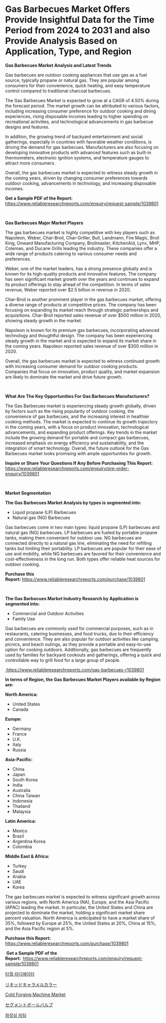 <p><h1>Gas Barbecues Market Offers Provide Insightful Data for the Time Period from 2024 to 2031 and also Provide Analysis Based on Application, Type, and Region</h1></p><p><strong>Gas Barbecues Market Analysis and Latest Trends</strong></p>
<p><p>Gas barbecues are outdoor cooking appliances that use gas as a fuel source, typically propane or natural gas. They are popular among consumers for their convenience, quick heating, and easy temperature control compared to traditional charcoal barbecues.</p><p>The Gas Barbecues Market is expected to grow at a CAGR of 4.50% during the forecast period. The market growth can be attributed to various factors, including increasing consumer preference for outdoor cooking and dining experiences, rising disposable incomes leading to higher spending on recreational activities, and technological advancements in gas barbecue designs and features. </p><p>In addition, the growing trend of backyard entertainment and social gatherings, especially in countries with favorable weather conditions, is driving the demand for gas barbecues. Manufacturers are also focusing on developing innovative products with advanced features such as built-in thermometers, electronic ignition systems, and temperature gauges to attract more consumers.</p><p>Overall, the gas barbecues market is expected to witness steady growth in the coming years, driven by changing consumer preferences towards outdoor cooking, advancements in technology, and increasing disposable incomes.</p></p>
<p><strong>Get a Sample PDF of the Report:&nbsp;</strong> <a href="https://www.reliableresearchreports.com/enquiry/request-sample/1039801">https://www.reliableresearchreports.com/enquiry/request-sample/1039801</a></p>
<p>&nbsp;</p>
<p><strong>Gas Barbecues Major Market Players</strong></p>
<p><p>The gas barbecues market is highly competitive with key players such as Napoleon, Weber, Char-Broil, Char-Griller, Bull, Landmann, Fire Magic, Broil King, Onward Manufacturing Company, Broilmaster, KitchenAid, Lynx, MHP, Coleman, and Ducane Grills leading the industry. These companies offer a wide range of products catering to various consumer needs and preferences.</p><p>Weber, one of the market leaders, has a strong presence globally and is known for its high-quality products and innovative features. The company has seen significant market growth over the years and continues to expand its product offerings to stay ahead of the competition. In terms of sales revenue, Weber reported over $2.5 billion in revenue in 2020.</p><p>Char-Broil is another prominent player in the gas barbecues market, offering a diverse range of products at competitive prices. The company has been focusing on expanding its market reach through strategic partnerships and acquisitions. Char-Broil reported sales revenue of over $500 million in 2020, showing steady growth in the market.</p><p>Napoleon is known for its premium gas barbecues, incorporating advanced technology and thoughtful design. The company has been experiencing steady growth in the market and is expected to expand its market share in the coming years. Napoleon reported sales revenue of over $300 million in 2020.</p><p>Overall, the gas barbecues market is expected to witness continued growth with increasing consumer demand for outdoor cooking products. Companies that focus on innovation, product quality, and market expansion are likely to dominate the market and drive future growth.</p></p>
<p>&nbsp;</p>
<p><strong>What Are The Key Opportunities For Gas Barbecues Manufacturers?</strong></p>
<p><p>The Gas Barbecues market is experiencing steady growth globally, driven by factors such as the rising popularity of outdoor cooking, the convenience of gas barbecues, and the increasing interest in healthier cooking methods. The market is expected to continue its growth trajectory in the coming years, with a focus on product innovation, technological advancements, and expanding product offerings. Key trends in the market include the growing demand for portable and compact gas barbecues, increased emphasis on energy efficiency and sustainability, and the integration of smart technology. Overall, the future outlook for the Gas Barbecues market looks promising with ample opportunities for growth.</p></p>
<p><strong>Inquire or Share Your Questions If Any Before Purchasing This Report:</strong> <a href="https://www.reliableresearchreports.com/enquiry/pre-order-enquiry/1039801">https://www.reliableresearchreports.com/enquiry/pre-order-enquiry/1039801</a></p>
<p>&nbsp;</p>
<p><strong>Market Segmentation</strong></p>
<p><strong>The Gas Barbecues Market Analysis by types is segmented into:</strong></p>
<p><ul><li>Liquid propane (LP) Barbecues</li><li>Natural gas (NG) Barbecues</li></ul></p>
<p><p>Gas barbecues come in two main types: liquid propane (LP) barbecues and natural gas (NG) barbecues. LP barbecues are fueled by portable propane tanks, making them convenient for outdoor use. NG barbecues are connected directly to a natural gas line, eliminating the need for refilling tanks but limiting their portability. LP barbecues are popular for their ease of use and mobility, while NG barbecues are favored for their convenience and cost-effectiveness in the long run. Both types offer reliable heat sources for outdoor cooking.</p></p>
<p><strong>Purchase this Report:&nbsp;</strong><a href="https://www.reliableresearchreports.com/purchase/1039801">https://www.reliableresearchreports.com/purchase/1039801</a></p>
<p>&nbsp;</p>
<p><strong>The Gas Barbecues Market Industry Research by Application is segmented into:</strong></p>
<p><ul><li>Commercial and Outdoor Activities</li><li>Family Use</li></ul></p>
<p><p>Gas barbecues are commonly used for commercial purposes, such as in restaurants, catering businesses, and food trucks, due to their efficiency and convenience. They are also popular for outdoor activities like camping, picnics, and beach outings, as they provide a portable and easy-to-use option for cooking outdoors. Additionally, gas barbecues are frequently used by families for backyard cookouts and gatherings, offering a quick and controllable way to grill food for a large group of people.</p></p>
<p><a href="https://www.reliableresearchreports.com/gas-barbecues-r1039801">&nbsp;https://www.reliableresearchreports.com/gas-barbecues-r1039801</a></p>
<p><strong>In terms of Region, the Gas Barbecues Market Players available by Region are:</strong></p>
<p>
    <p> <strong> North America: </strong>
        <ul>
            <li>United States</li>
            <li>Canada</li>
        </ul>
        </p> 
    <p> <strong> Europe: </strong>
        <ul>
            <li>Germany</li>
            <li>France</li>
            <li>U.K.</li>
            <li>Italy</li>
            <li>Russia</li>
        </ul>
        </p> 
    <p> <strong> Asia-Pacific: </strong>
        <ul>
            <li>China</li>
            <li>Japan</li>
            <li>South Korea</li>
            <li>India</li>
            <li>Australia</li>
            <li>China Taiwan</li>
            <li>Indonesia</li>
            <li>Thailand</li>
            <li>Malaysia</li>
        </ul>
        </p> 
    <p> <strong> Latin America: </strong>
        <ul>
            <li>Mexico</li>
            <li>Brazil</li>
            <li>Argentina Korea</li>
            <li>Colombia</li>
        </ul>
        </p> 
    <p> <strong> Middle East & Africa: </strong>
        <ul>
            <li>Turkey</li>
            <li>Saudi</li>
            <li>Arabia</li>
            <li>UAE</li>
            <li>Korea</li>
        </ul>
    </p>
    </p>
<p><p>The gas barbecues market is expected to witness significant growth across various regions, with North America (NA), Europe, and the Asia Pacific (APAC) leading the market. In particular, the United States and China are projected to dominate the market, holding a significant market share percent valuation. North America is anticipated to have a market share of 35%, followed by Europe at 25%, the United States at 20%, China at 15%, and the Asia Pacific region at 5%.</p></p>
<p><strong>Purchase this Report: </strong><a href="https://www.reliableresearchreports.com/purchase/1039801">https://www.reliableresearchreports.com/purchase/1039801</a></p>
<p>&nbsp;<strong>Get a Sample PDF of the Report:&nbsp;&nbsp;</strong><a href="https://www.reliableresearchreports.com/enquiry/request-sample/1039801">https://www.reliableresearchreports.com/enquiry/request-sample/1039801</a></p>
<p><strong></strong></p>
<p><p><a href="https://medium.com/@briaabshire/%EC%88%98%EA%B1%B4-%EB%9D%BC%EB%94%94%EC%97%90%EC%9D%B4%ED%84%B0-%EC%8B%9C%EC%9E%A5-2031%EB%85%84%EA%B9%8C%EC%A7%80%EC%9D%98-%ED%8A%B8%EB%A0%8C%EB%93%9C-%EC%98%88%EC%B8%A1-%EB%B0%8F-%EA%B2%BD%EC%9F%81-%EB%B6%84%EC%84%9D-b1ac691ab516">타월 라디에이터</a></p><p><a href="https://medium.com/@boydsmitham37/%E6%B6%B2%E4%BD%93%E3%82%AD%E3%83%A3%E3%83%A9%E3%83%A1%E3%83%AB%E3%82%AB%E3%83%A9%E3%83%BC%E3%81%AE%E5%B8%82%E5%A0%B4%E8%A6%8F%E6%A8%A1-%E5%B8%82%E5%A0%B4%E5%B1%95%E6%9C%9B%E3%81%A8%E5%B8%82%E5%A0%B4%E4%BA%88%E6%B8%AC-2024%E5%B9%B4%E3%81%8B%E3%82%892031%E5%B9%B4-91cb3219f0d5">リキッドキャラメルカラー</a></p><p><a href="https://github.com/ChiragRp1/Market-Research-Report-List-4/blob/main/cold-forging-machine-market.md">Cold Forging Machine Market</a></p><p><a href="https://medium.com/@larrycruz525/%E5%88%86%E5%89%B2%E3%81%95%E3%82%8C%E3%81%9F%E3%83%9C%E3%83%BC%E3%83%AB%E3%83%90%E3%83%AB%E3%83%96%E5%B8%82%E5%A0%B4%E5%88%86%E6%9E%90-%E3%81%9D%E3%81%AEcagr-%E5%B8%82%E5%A0%B4%E3%82%BB%E3%82%B0%E3%83%A1%E3%83%B3%E3%83%86%E3%83%BC%E3%82%B7%E3%83%A7%E3%83%B3-%E3%81%8A%E3%82%88%E3%81%B3%E3%82%B0%E3%83%AD%E3%83%BC%E3%83%90%E3%83%AB%E7%94%A3%E6%A5%AD%E6%A6%82%E8%A6%81-ed5ecc75bc8d">セグメントボールバルブ</a></p><p><a href="https://medium.com/@sweetums856856/%ED%99%94%EC%9E%A5%EC%8B%A4-%EB%B6%80%EC%86%8D%ED%92%88-%EC%8B%9C%EC%9E%A5-%EB%B3%B4%EA%B3%A0%EC%84%9C%EB%8A%94%EC%9D%B4-%EC%8B%9C%EC%9E%A5%EC%9D%98-%EC%B5%9C%EC%8B%A0-%ED%8A%B8%EB%A0%8C%EB%93%9C-%EB%B0%8F-%EC%84%B1%EC%9E%A5-%EA%B8%B0%ED%9A%8C%EB%A5%BC-%EB%93%9C%EB%9F%AC%EB%83%85%EB%8B%88%EB%8B%A4-cd5e14b7a436">화장실 피팅</a></p></p>